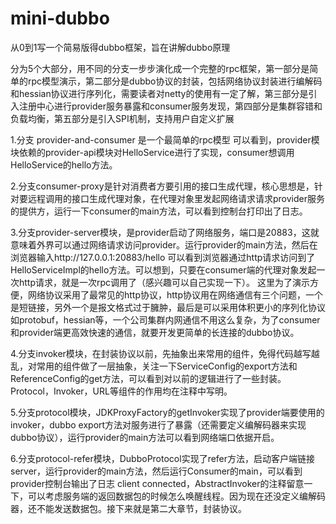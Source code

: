 # mini-dubbo
从0到1写一个简易版得dubbo框架，旨在讲解dubbo原理

分为5个大部分，用不同的分支一步步演化成一个完整的rpc框架，第一部分是简单的rpc模型演示，第二部分是dubbo协议的封装，包括网络协议封装进行编解码和hessian协议进行序列化，需要读者对netty的使用有一定了解，第三部分是引入注册中心进行provider服务暴露和consumer服务发现，第四部分是集群容错和负载均衡，第五部分是引入SPI机制，支持用户自定义扩展

1.分支 provider-and-consumer 是一个最简单的rpc模型
可以看到，provider模块依赖的provider-api模块对HelloService进行了实现，consumer想调用HelloService的hello方法。

2.分支consumer-proxy是针对消费者方要引用的接口生成代理，核心思想是，针对要远程调用的接口生成代理对象，在代理对象里发起网络请求请求provider服务的提供方，运行一下consumer的main方法，可以看到控制台打印出了日志。

3.分支provider-server模块，是provider启动了网络服务，端口是20883，这就意味着外界可以通过网络请求访问provider。运行provider的main方法，然后在浏览器输入http://127.0.0.1:20883/hello
可以看到浏览器通过http请求访问到了HelloServiceImpl的hello方法。可以想到，只要在consumer端的代理对象发起一次http请求，就是一次rpc调用了（感兴趣可以自己实现一下）。
这里为了演示方便，网络协议采用了最常见的http协议，http协议用在网络通信有三个问题，一个是短链接，另外一个是报文格式过于臃肿，最后是可以采用体积更小的序列化协议如protobuf，hessian等，一个公司集群内网通信不用这么复杂，为了consumer和provider端更高效快速的通信，就要开发更简单的长连接的dubbo协议。

4.分支invoker模块，在封装协议以前，先抽象出来常用的组件，免得代码越写越乱，对常用的组件做了一层抽象，关注一下ServiceConfig的export方法和ReferenceConfig的get方法，可以看到对以前的逻辑进行了一些封装。Protocol，Invoker，URL等组件的作用均在注释中写明。

5.分支protocol模块，JDKProxyFactory的getInvoker实现了provider端要使用的invoker，dubbo export方法对服务进行了暴露（还需要定义编解码器来实现dubbo协议），运行provider的main方法可以看到网络端口依据开启。

6.分支protocol-refer模块，DubboProtocol实现了refer方法，启动客户端链接server，运行provider的main方法，然后运行Consumer的main，可以看到provider控制台输出了日志 client connected，AbstractInvoker的注释留意一下，可以考虑服务端的返回数据包的时候怎么唤醒线程。因为现在还没定义编解码器，还不能发送数据包。接下来就是第二大章节，封装协议。
